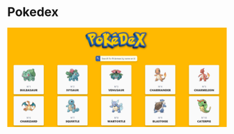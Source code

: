 # Pokedex

![Pokedex](https://github.com/jlemes1/pokedex/blob/1f7df379544cd59aeb5418c48d0935d2c8e1b2d2/Pokedex.JPG)
